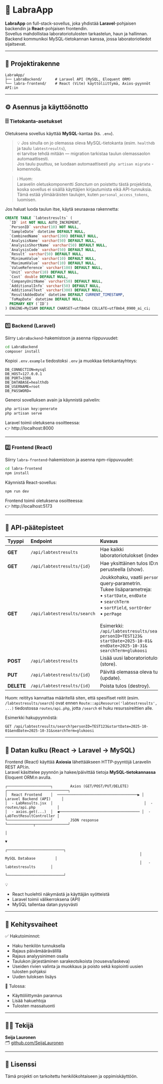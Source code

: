 # 🧪 LabraApp

**LabraApp** on full-stack-sovellus, joka yhdistää **Laravel**-pohjaisen backendin ja **React**-pohjaisen frontendin.  
Sovellus mahdollistaa laboratoriotulosten tarkastelun, haun ja hallinnan.  
Backend kommunikoi MySQL-tietokannan kanssa, jossa laboratoriotiedot sijaitsevat.

---

## 📁 Projektirakenne

```
LabraApp/
├── LabraBackend/      # Laravel API (MySQL, Eloquent ORM)
└── labra-frontend/    # React (Vite) käyttöliittymä, Axios-pyynnöt API:in
```

---

## ⚙️ Asennus ja käyttöönotto

### 🗄️ Tietokanta-asetukset

Oletuksena sovellus käyttää **MySQL**-kantaa (ks. `.env`).

> 💡 Jos sinulla on jo olemassa oleva MySQL-tietokanta (esim. `healthdb` ja taulu `labtestresults`),  
> ei tarvitse tehdä mitään — migration tarkistaa taulun olemassaolon automaattisesti.  
> Jos taulu puuttuu, se luodaan automaattisesti `php artisan migrate` -komennolla.

> ℹ️ Huom:  
> Laravelin oletuskomponentti *Sanctum* on poistettu tästä projektista,  
> koska sovellus ei sisällä käyttäjien kirjautumista eikä API-tunnuksia.  
> Tämä estää ylimääräisten taulujen, kuten `personal_access_tokens`, luomisen.

Jos haluat luoda taulun itse, käytä seuraavaa rakennetta:

```sql
CREATE TABLE `labtestresults` (
  `ID` int NOT NULL AUTO_INCREMENT,
  `PersonID` varchar(10) NOT NULL,
  `SampleDate` datetime DEFAULT NULL,
  `CombinedName` varchar(200) DEFAULT NULL,
  `AnalysisName` varchar(50) DEFAULT NULL,
  `AnalysisShortName` varchar(50) DEFAULT NULL,
  `AnalysisCode` varchar(50) DEFAULT NULL,
  `Result` varchar(50) DEFAULT NULL,
  `MinimumValue` varchar(10) DEFAULT NULL,
  `MaximumValue` varchar(10) DEFAULT NULL,
  `ValueReference` varchar(100) DEFAULT NULL,
  `Unit` varchar(10) DEFAULT NULL,
  `Cost` double DEFAULT NULL,
  `CompanyUnitName` varchar(50) DEFAULT NULL,
  `AdditionalInfo` varchar(50) DEFAULT NULL,
  `AdditionalText` varchar(300) DEFAULT NULL,
  `ResultAddedDate` datetime DEFAULT CURRENT_TIMESTAMP,
  `ToMapDate` datetime DEFAULT NULL,
  PRIMARY KEY (`ID`)
) ENGINE=MyISAM DEFAULT CHARSET=utf8mb4 COLLATE=utf8mb4_0900_ai_ci;
```

---

### 1️⃣ Backend (Laravel)

Siirry `LabraBackend`-hakemistoon ja asenna riippuvuudet:

```bash
cd LabraBackend
composer install
```

Kopioi `.env.example` tiedostoksi `.env` ja muokkaa tietokantayhteys:

```
DB_CONNECTION=mysql
DB_HOST=127.0.0.1
DB_PORT=3306
DB_DATABASE=healthdb
DB_USERNAME=root
DB_PASSWORD=
```

Generoi sovelluksen avain ja käynnistä palvelin:

```bash
php artisan key:generate
php artisan serve
```

Laravel toimii oletuksena osoitteessa:  
👉 http://localhost:8000

---

### 2️⃣ Frontend (React)

Siirry `labra-frontend`-hakemistoon ja asenna npm-riippuvuudet:

```bash
cd labra-frontend
npm install
```

Käynnistä React-sovellus:

```bash
npm run dev
```

Frontend toimii oletuksena osoitteessa:  
👉 http://localhost:5173

---

## 🔌 API-päätepisteet

| Tyyppi | Endpoint | Kuvaus |
|:-------|:---------|:-------|
| **GET** | `/api/labtestresults` | Hae kaikki laboratoriotulokset (index). |
| **GET** | `/api/labtestresults/{id}` | Hae yksittäinen tulos ID:n perusteella (show). |
| **GET** | `/api/labtestresults/search` | Joukkohaku, vaatii `personID` query‑parametrin.<br>Tukee lisäparametreja:<br>• `startDate`, `endDate`<br>• `searchTerm`<br>• `sortField`, `sortOrder`<br>• `perPage`<br><br>Esimerkki:<br>`/api/labtestresults/search?`<br>`personID=TEST123&`<br>`startDate=2025-10-01&`<br>`endDate=2025-10-31&`<br>`searchTerm=glukoosi` |
| **POST** | `/api/labtestresults` | Lisää uusi laboratoriotulos (store). |
| **PUT** | `/api/labtestresults/{id}` | Päivitä olemassa oleva tulos (update). |
| **DELETE** | `/api/labtestresults/{id}` | Poista tulos (destroy). |

Huom: reititys kannattaa määritellä siten, että spesifiset reitit (esim. `/labtestresults/search`) ovat ennen `Route::apiResource('labtestresults', ...)` tiedostossa `routes/api.php`, jotta `/search` ei huku resurssireittien alle.

Esimerkki hakupyynnöstä:
```
GET /api/labtestresults/search?personID=TEST123&startDate=2025-10-01&endDate=2025-10-31&searchTerm=glukoosi
```
---

## 🔄 Datan kulku (React → Laravel → MySQL)

Frontend (React) käyttää **Axiosia** lähettääkseen HTTP-pyyntöjä Laravelin REST API:in.  
Laravel käsittelee pyynnön ja hakee/päivittää tietoja **MySQL-tietokannassa** Eloquent ORM:n avulla.

```
┌────────────────────┐        Axios (GET/POST/PUT/DELETE)       ┌────────────────────────────┐
│  React Frontend    │  ─────────────────────────────────────▶ │  Laravel Backend (API)     │
│  - LabResults.jsx  │                                          │  - routes/api.php          │
│  - axios.get(...)  │  ◀───────────────────────────────────── │  - LabTestResultController │
└────────────────────┘        JSON response                     └────────────┬───────────────┘
                                                                           │
                                                                           ▼
                                                              ┌──────────────────────────┐
                                                              │   MySQL Database         │
                                                              │   - labtestresults       │
                                                              └──────────────────────────┘
```

💡  
- React huolehtii näkymästä ja käyttäjän syötteistä  
- Laravel toimii välikerroksena (API)  
- MySQL tallentaa datan pysyvästi  

---

## 🧠 Kehitysvaiheet

✅ Hakutoiminnot:  
- Haku henkilön tunnuksella  
- Rajaus päivämäärävälillä  
- Rajaus analyysinimen osalla  
- Taulukon järjestäminen sarakeotsikoista (nouseva/laskeva) 
- Useiden rivien valinta ja muokkaus ja poisto sekä kopiointi uusien tulosten pohjaksi 
- Uuden tuloksen lisäys

🚧 Tulossa:  
- Käyttöliittymän parannus  
- Lisää hakuehtoja
- Tulosten massatuonti  

---

## 👩‍💻 Tekijä

**Seija Lauronen**  
🗂️ [github.com/SeijaLauronen](https://github.com/SeijaLauronen)

---

## 📜 Lisenssi

Tämä projekti on tarkoitettu henkilökohtaiseen ja oppimiskäyttöön.
